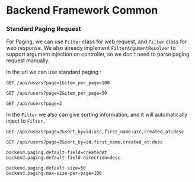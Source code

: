 # Backend Framework Common

### Standard Paging Request
For Paging, we can use `Filter` class for web request, and `Filter` class for web response.
We also already implement `FilterArgumentResolver` to support argument injection on controller,
so we don't need to parse paging request manually.

In the url we can use standard paging :

```
GET /api/users?page=1&item_per_page=100

GET /api/users?page=2&item_per_page=50

GET /api/users?page=2
```

In the `Filter` we also can give sorting information, and it will automatically inject to `Filter`.

```
GET /api/users?page=2&sort_by=id:asc,first_name:asc,created_at:desc

GET /api/users?page=2&sort_by=id,first_name,created_at:desc
```

```properties
backend.paging.default-field=createdAt
backend.paging.default-field-direction=desc

backend.paging.default-size=50
backend.paging.max-size-per-page=100
```